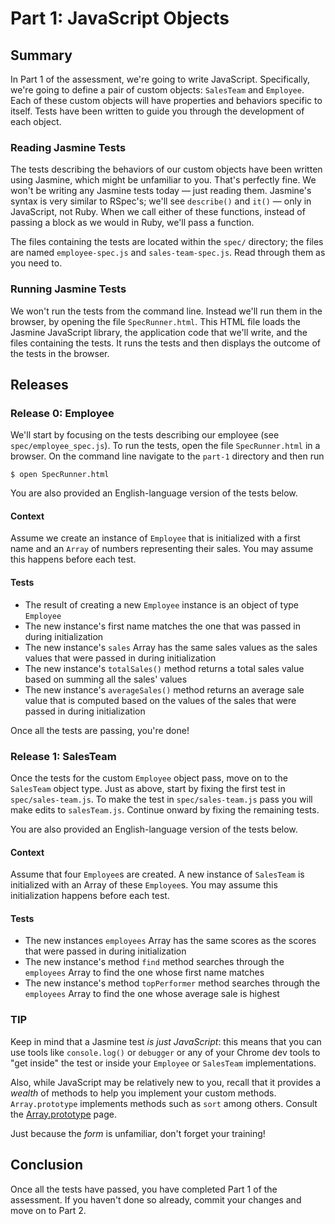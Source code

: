 # Part 1: JavaScript Objects
## Summary

In Part 1 of the assessment, we're going to write JavaScript.  Specifically,
we're going to define a pair of custom objects:  `SalesTeam` and `Employee`.
Each of these custom objects will have properties and behaviors specific to
itself.  Tests have been written to guide you through the development of each
object.

### Reading Jasmine Tests

The tests describing the behaviors of our custom objects have been written
using Jasmine, which might be unfamiliar to you.  That's perfectly fine.  We
won't be writing any Jasmine tests today &mdash; just reading them.  Jasmine's
syntax is very similar to RSpec's; we'll see `describe()` and `it()` &mdash;
only in JavaScript, not Ruby.  When we call either of these functions, instead
of passing a block as we would in Ruby, we'll pass a function.

The files containing the tests are located within the `spec/` directory; the
files are named `employee-spec.js` and `sales-team-spec.js`.  Read through them
as you need to.

### Running Jasmine Tests

We won't run the tests from the command line.  Instead we'll run them in the
browser, by opening the file `SpecRunner.html`.  This HTML file loads the
Jasmine JavaScript library, the application code that we'll write, and the
files containing the tests.  It runs the tests and then displays the outcome of
the tests in the browser.

## Releases

### Release 0: Employee

We'll start by focusing on the tests describing our employee (see
`spec/employee_spec.js`).  To run the tests, open the file `SpecRunner.html` in
a browser. On the command line navigate to the `part-1` directory and then run

```
$ open SpecRunner.html
```

You are also provided an English-language version of the tests below.

#### Context

Assume we create an instance of `Employee` that is initialized with a first name
and an `Array` of numbers representing their sales. You may assume this
happens before each test.

#### Tests

* The result of creating a new `Employee` instance is an object of type `Employee`
* The new instance's first name matches the one that was passed in during initialization
* The new instance's `sales` Array has the same sales values as the sales values that were passed in during initialization
* The new instance's `totalSales()` method returns a total sales value based on summing all the sales' values
* The new instance's `averageSales()` method returns an average sale value that is computed based on the values of the sales that were passed in during initialization

Once all the tests are passing, you're done!

### Release 1: SalesTeam

Once the tests for the custom `Employee` object pass, move on to the
`SalesTeam` object type.  Just as above, start by fixing the first test in
`spec/sales-team.js`. To make the test in `spec/sales-team.js` pass you will
make edits to `salesTeam.js`. Continue onward by fixing the remaining tests.

You are also provided an English-language version of the tests below.

#### Context

Assume that four `Employee`s are created. A new instance of `SalesTeam` is
initialized with an Array of these `Employee`s.  You may assume this
initialization happens before each test.

#### Tests

* The new instances `employees` Array has the same scores as the scores that were passed in during initialization
* The new instance's method `find` method searches through the `employees` Array to find the one whose first name matches
* The new instance's method `topPerformer` method searches through the `employees` Array to find the one whose average sale is highest

### TIP

Keep in mind that a Jasmine test _is just JavaScript_: this means that you can
use tools like `console.log()` or `debugger` or any of your Chrome dev tools to
"get inside" the test or inside your `Employee` or `SalesTeam` implementations.

Also, while JavaScript may be relatively new to you, recall that it provides
a _wealth_ of methods to help you implement your custom methods.  `Array.prototype`
implements methods such as `sort` among others.  Consult the 
[Array.prototype][proto] page.

Just because the _form_ is unfamiliar, don't forget your training!

## Conclusion

Once all the tests have passed, you have completed Part 1 of the assessment. If
you haven't done so already, commit your changes and move on to Part 2.

[proto]: https://developer.mozilla.org/en-US/docs/Web/JavaScript/Reference/Global_Objects/Array/prototype

